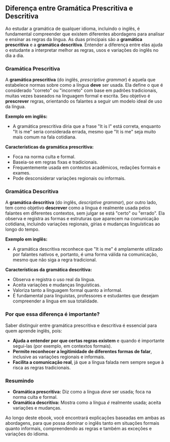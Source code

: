 
## Diferença entre Gramática Prescritiva e Descritiva

Ao estudar a gramática de qualquer idioma, incluindo o inglês, é fundamental compreender que existem diferentes abordagens para analisar e ensinar as regras da língua. As duas principais são a **gramática prescritiva** e a **gramática descritiva**. Entender a diferença entre elas ajuda o estudante a interpretar melhor as regras, usos e variações do inglês no dia a dia.

### Gramática Prescritiva

A **gramática prescritiva** (do inglês, *prescriptive grammar*) é aquela que estabelece normas sobre como a língua **deve** ser usada. Ela define o que é considerado "correto" ou "incorreto" com base em padrões tradicionais, muitas vezes baseados na linguagem formal e escrita. Seu objetivo é **prescrever** regras, orientando os falantes a seguir um modelo ideal de uso da língua.

**Exemplo em inglês:**
- A gramática prescritiva diria que a frase "It is I" está correta, enquanto "It is me" seria considerada errada, mesmo que "It is me" seja muito mais comum na fala cotidiana.

**Características da gramática prescritiva:**
- Foca na norma culta e formal.
- Baseia-se em regras fixas e tradicionais.
- Frequentemente usada em contextos acadêmicos, redações formais e exames.
- Pode desconsiderar variações regionais ou informais.

### Gramática Descritiva

A **gramática descritiva** (do inglês, *descriptive grammar*), por outro lado, tem como objetivo **descrever** como a língua é realmente usada pelos falantes em diferentes contextos, sem julgar se está "certo" ou "errado". Ela observa e registra as formas e estruturas que aparecem na comunicação cotidiana, incluindo variações regionais, gírias e mudanças linguísticas ao longo do tempo.

**Exemplo em inglês:**
- A gramática descritiva reconhece que "It is me" é amplamente utilizado por falantes nativos e, portanto, é uma forma válida na comunicação, mesmo que não siga a regra tradicional.

**Características da gramática descritiva:**
- Observa e registra o uso real da língua.
- Aceita variações e mudanças linguísticas.
- Valoriza tanto a linguagem formal quanto a informal.
- É fundamental para linguistas, professores e estudantes que desejam compreender a língua em sua totalidade.

### Por que essa diferença é importante?

Saber distinguir entre gramática prescritiva e descritiva é essencial para quem aprende inglês, pois:

- **Ajuda a entender por que certas regras existem** e quando é importante segui-las (por exemplo, em contextos formais).
- **Permite reconhecer a legitimidade de diferentes formas de falar**, inclusive as variações regionais e informais.
- **Facilita a comunicação real**, já que a língua falada nem sempre segue à risca as regras tradicionais.

### Resumindo

- **Gramática prescritiva:** Diz como a língua *deve* ser usada; foca na norma culta e formal.
- **Gramática descritiva:** Mostra como a língua *é* realmente usada; aceita variações e mudanças.

Ao longo deste ebook, você encontrará explicações baseadas em ambas as abordagens, para que possa dominar o inglês tanto em situações formais quanto informais, compreendendo as regras e também as exceções e variações do idioma.
```
